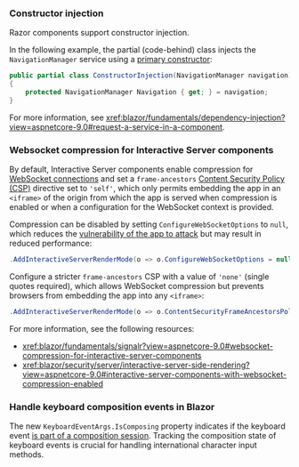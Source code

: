 <!-- ENABLE at Pre4 release ...

### Add static server-side rendering (SSR) pages to a globally-interactive Blazor Web App

The Blazor Web App template includes an option to enable *global interactivity*, which means that all pages run on Server, WebAssembly, or Auto (Server and WebAssembly) interactivity mode. Until the release of .NET 9, it wasn't possible to add static SSR pages to apps that adopt global interactivity.

Now, you can mark any Razor component page with the new `[ExcludeFromInteractiveRouting]` attribute assigned with the `@attribute` Razor directive:

```razor
@attribute [ExcludeFromInteractiveRouting]
```

Applying the attribute causes navigation to the page to exit from interactive routing. That is, inbound navigation is forced to perform a full-page reload instead resolving the page via SPA-style interactive routing. This means that your top-level root component, typically the `App` component (`App.razor`), re-runs, allowing you to switch to a different top-level render mode.

In your `App` component, you can use the following pattern, where all pages default to the `InteractiveServer` render mode, retaining global interactivity, except for pages annotated with `[ExcludeFromInteractiveRouting]`, which only render with static SSR. Of course, you can replace `InteractiveServer` with `InteractiveWebAssembly` or `InteractiveAuto` to specify a different default global mode.

```razor
<!DOCTYPE html>
<html>
<head>
    ... other head content here ...
    <HeadOutlet @rendermode="@PageRenderMode" />
</head>
<body>
    <Routes @rendermode="@PageRenderMode" />
    <script src="_framework/blazor.web.js"></script>
</body>
</html>

@code {
    [CascadingParameter]
    private HttpContext HttpContext { get; set; } = default!;

    private IComponentRenderMode? PageRenderMode
        => HttpContext.AcceptsInteractiveRouting() ? InteractiveServer : null;
}
```

The new `HttpContext.AcceptsInteractiveRouting` extension method is a helper that makes it easy to detect whether `[ExcludeFromInteractiveRouting]` is applied to the current page. Alternatively, you can read endpoint metadata manually using `HttpContext.GetEndpoint()?.Metadata`.

This approach is useful only if you have certain pages that can't work with interactive Server or WebAssembly rendering. For example, adopt this approach for pages that include code that depends on reading/writing HTTP cookies and can only work in a request/response cycle. Forcing those pages to use static SSR mode forces them into this traditional request/response cycle instead of interactive SPA-style rendering.

For pages that work with interactive SPA-style rendering, you shouldn't force them to use static SSR rendering, as it's less efficient and less responsive for the end user.

This feature is covered by the reference documentation in <xref:blazor/components/render-modes#static-ssr-pages-in-a-globally-interactive-app>.
-->

### Constructor injection

Razor components support constructor injection.

In the following example, the partial (code-behind) class injects the `NavigationManager` service using a [primary constructor](/dotnet/csharp/whats-new/tutorials/primary-constructors):

```csharp
public partial class ConstructorInjection(NavigationManager navigation)
{
    protected NavigationManager Navigation { get; } = navigation;
}
```

For more information, see <xref:blazor/fundamentals/dependency-injection?view=aspnetcore-9.0#request-a-service-in-a-component>.

### Websocket compression for Interactive Server components

By default, Interactive Server components enable compression for [WebSocket connections](xref:fundamentals/websockets) and set a `frame-ancestors` [Content Security Policy (CSP)](https://developer.mozilla.org/docs/Web/HTTP/CSP) directive set to `'self'`, which only permits embedding the app in an `<iframe>` of the origin from which the app is served when compression is enabled or when a configuration for the WebSocket context is provided.

Compression can be disabled by setting `ConfigureWebSocketOptions` to `null`, which reduces the [vulnerability of the app to attack](xref:blazor/security/server/interactive-server-side-rendering#interactive-server-components-with-websocket-compression-enabled) but may result in reduced performance:

```csharp
.AddInteractiveServerRenderMode(o => o.ConfigureWebSocketOptions = null)
```

Configure a stricter `frame-ancestors` CSP with a value of `'none'` (single quotes required), which allows WebSocket compression but prevents browsers from embedding the app into any `<iframe>`:

```csharp
.AddInteractiveServerRenderMode(o => o.ContentSecurityFrameAncestorsPolicy = "'none'")
```

For more information, see the following resources:

* <xref:blazor/fundamentals/signalr?view=aspnetcore-9.0#websocket-compression-for-interactive-server-components>
* <xref:blazor/security/server/interactive-server-side-rendering?view=aspnetcore-9.0#interactive-server-components-with-websocket-compression-enabled>

### Handle keyboard composition events in Blazor

The new `KeyboardEventArgs.IsComposing` property indicates if the keyboard event [is part of a composition session](https://w3c.github.io/uievents/#dom-keyboardevent-iscomposing). Tracking the composition state of keyboard events is crucial for handling international character input methods.
